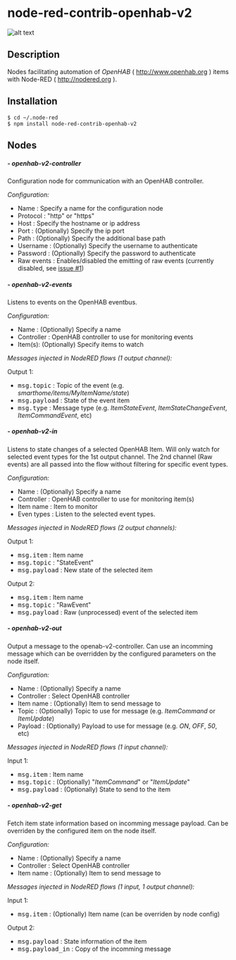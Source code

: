 # node-red-contrib-openhab-v2

![alt text](https://raw.githubusercontent.com/QNimbus/node-red-contrib-openhab-v2/master/node-red-openhab-v2.png)

## Description

Nodes facilitating automation of *OpenHAB* ( <http://www.openhab.org> ) items with Node-RED ( <http://nodered.org> ).

## Installation

```
$ cd ~/.node-red
$ npm install node-red-contrib-openhab-v2
```

## Nodes

##### - openhab-v2-controller

Configuration node for communication with an OpenHAB controller.

*Configuration:*
- Name : Specify a name for the configuration node
- Protocol : "http" or "https"
- Host : Specify the hostname or ip address
- Port : (Optionally) Specify the ip port
- Path : (Optionally) Specify the additional base path
- Username : (Optionally) Specify the username to authenticate
- Password : (Optionally) Specify the password to authenticate
- Raw events : Enables/disabled the emitting of raw events (currently disabled, see [issue #1](https://github.com/QNimbus/node-red-contrib-openhab-v2/issues/1))

##### - openhab-v2-events

Listens to events on the OpenHAB eventbus.

*Configuration:*
- Name : (Optionally) Specify a name
- Controller : OpenHAB controller to use for monitoring events
- Item(s): (Optionally) Specify items to watch

*Messages injected in NodeRED flows (1 output channel):*

Output 1:
- <kbd>msg.topic</kbd> : Topic of the event (e.g. *smarthome/items/MyItemName/state*)
- <kbd>msg.payload</kbd> : State of the event item
- <kbd>msg.type</kbd> : Message type (e.g. *ItemStateEvent*, *ItemStateChangeEvent*, *ItemCommandEvent*, etc)

##### - openhab-v2-in

Listens to state changes of a selected OpenHAB Item. Will only watch for selected event types for the 1st output channel. The 2nd channel (Raw events) are all passed into the flow without filtering for specific event types.

*Configuration:*
- Name : (Optionally) Specify a name
- Controller : OpenHAB controller to use for monitoring item(s)
- Item name : Item to monitor
- Even types : Listen to the selected event types.

*Messages injected in NodeRED flows (2 output channels):*

Output 1:
- <kbd>msg.item</kbd> : Item name
- <kbd>msg.topic</kbd> : "StateEvent"
- <kbd>msg.payload</kbd> : New state of the selected item

Output 2:
- <kbd>msg.item</kbd> : Item name
- <kbd>msg.topic</kbd> : "RawEvent"
- <kbd>msg.payload</kbd> :  Raw (unprocessed) event of the selected item

##### - openhab-v2-out

Output a message to the openab-v2-controller. Can use an incomming message which can be overridden by the configured parameters on the node itself.

*Configuration:*
- Name : (Optionally) Specify a name
- Controller : Select OpenHAB controller
- Item name : (Optionally) Item to send message to
- Topic : (Optionally) Topic to use for message (e.g. *ItemCommand* or *ItemUpdate*)
- Payload : (Optionally) Payload to use for message (e.g. *ON*, *OFF*, *50*, etc)

*Messages injected in NodeRED flows (1 input channel):*

Input 1:
- <kbd>msg.item</kbd> : Item name
- <kbd>msg.topic</kbd> : (Optionally) "*ItemCommand*" or "*ItemUpdate*"
- <kbd>msg.payload</kbd> : (Optionally) State to send to the item

##### - openhab-v2-get

Fetch item state information based on incomming message payload. Can be overriden by the configured item on the node itself.

*Configuration:*
- Name : (Optionally) Specify a name
- Controller : Select OpenHAB controller
- Item name : (Optionally) Item to send message to

*Messages injected in NodeRED flows (1 input, 1 output channel):*

Input 1:
- <kbd>msg.item</kbd> : (Optionally) Item name (can be overriden by node config)

Output 2:
- <kbd>msg.payload</kbd> : State information of the item
- <kbd>msg.payload_in</kbd> : Copy of the incomming message
